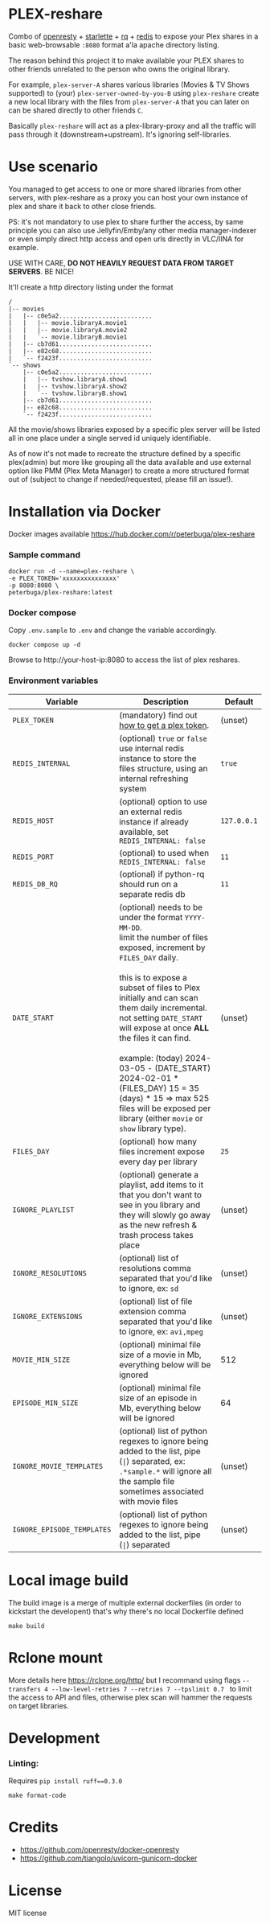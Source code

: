 # PLEX-reshare

Combo of [openresty](https://openresty.org/) + [starlette](https://www.starlette.io/) + [rq](https://python-rq.org) + [redis](https://redis.io/) to expose your Plex shares in a basic web-browsable `:8080`  format a'la apache directory listing.

The reason behind this project it to make available your PLEX shares to other friends unrelated to the person who owns the original library.

For example, `plex-server-A` shares various libraries (Movies & TV Shows supported) to (your) `plex-server-owned-by-you-B`
using `plex-reshare` create a new local library with the files from `plex-server-A` that you can later on can be shared directly to other friends `C`.

Basically `plex-reshare` will act as a plex-library-proxy and all the traffic will pass through it (downstream+upstream). It's ignoring self-libraries.


# Use scenario

You managed to get access to one or more shared libraries from other servers, with plex-reshare as a proxy you can host your own instance of plex and share it back to other close friends.

PS: it's not mandatory to use plex to share further the access, by same principle you can also use Jellyfin/Emby/any other media manager-indexer or even simply direct http access and open urls directly in VLC/IINA for example.

USE WITH CARE, **DO NOT HEAVILY REQUEST DATA FROM TARGET SERVERS**. BE NICE!

It'll create a http directory listing under the format

```
/
|-- movies
|   |-- c0e5a2..........................
|   |   |-- movie.libraryA.movie1
|   |   |-- movie.libraryA.movie2
|   |   `-- movie.libraryB.movie1
|   |-- cb7d61..........................
|   |-- e82c68..........................
|   `-- f2423f..........................
`-- shows
    |-- c0e5a2..........................
    |   |-- tvshow.libraryA.show1
    |   |-- tvshow.libraryA.show2
    |   `-- tvshow.libraryB.show1
    |-- cb7d61..........................
    |-- e82c68..........................
    `-- f2423f..........................
```

All the movie/shows libraries exposed by a specific plex server will be listed all in one place under a single served id uniquely identifiable.

As of now it's not made to recreate the structure defined by a specific plex(admin) but more like grouping all the data available and use external option like PMM (Plex Meta Manager) to create a more structured format out of (subject to change if needed/requested, please fill an issue!).


# Installation via Docker

Docker images available https://hub.docker.com/r/peterbuga/plex-reshare

### Sample command
```
docker run -d --name=plex-reshare \
-e PLEX_TOKEN='xxxxxxxxxxxxxxx'
-p 8080:8080 \
peterbuga/plex-reshare:latest
```

### Docker compose

Copy `.env.sample` to `.env` and change the variable accordingly.

`docker compose up -d`

Browse to http://your-host-ip:8080 to access the list of plex reshares.

### Environment variables

| Variable       | Description                                                                                                                                                                                                                                                                                                                                                                                                                                       | Default |
| ---------------- |---------------------------------------------------------------------------------------------------------------------------------------------------------------------------------------------------------------------------------------------------------------------------------------------------------------------------------------------------------------------------------------------------------------------------------------------------| --------- |
|`PLEX_TOKEN`| (mandatory) find out [how to get a plex token](https://support.plex.tv/articles/204059436-finding-an-authentication-token-x-plex-token/).                                                                                                                                                                                                                                                                                                         | (unset) |
|`REDIS_INTERNAL`| (optional) `true` or `false` use internal redis instance to store the files structure, using an internal refreshing system                                                                                                                                                                                                                                                                                                                        | `true` |
|`REDIS_HOST`| (optional) option to use an external redis instance if already available, set `REDIS_INTERNAL: false`                                                                                                                                                                                                                                                                                                                                             | `127.0.0.1` |
|`REDIS_PORT`| (optional) to used when `REDIS_INTERNAL: false`                                                                                                                                                                                                                                                                                                                                                                                                   | `11` |
|`REDIS_DB_RQ`| (optional) if python-rq should run on a separate redis db                                                                                                                                                                                                                                                                                                                                                                                         | `11` |
|`DATE_START`| (optional) needs to be under the format `YYYY-MM-DD`. <br>limit the number of files exposed, increment by `FILES_DAY` daily. <br><br>this is to expose a subset of files to Plex initially and can scan them daily incremental. not setting `DATE_START` will expose at once **ALL** the files it can find. <br><br>example: (today) 2024-03-05 - (DATE_START) 2024-02-01 * (FILES_DAY) 15 = 35 (days) * 15 => max 525 files will be exposed per library (either `movie` or `show` library type). | (unset) |
|`FILES_DAY`| (optional) how many files increment expose every day per library                                                                                                                                                                                                                                                                                                                                                                                  | `25` |
|`IGNORE_PLAYLIST`| (optional) generate a playlist, add items to it that you don't want to see in you library and they will slowly go away as the new refresh & trash process takes place                                                                                                                                                                                                                                                                                                                                                                                  | (unset) |
|`IGNORE_RESOLUTIONS`| (optional) list of resolutions comma separated that you'd like to ignore, ex: `sd` | (unset) |
|`IGNORE_EXTENSIONS`| (optional) list of file extension comma separated that you'd like to ignore, ex: `avi,mpeg` | (unset) |
|`MOVIE_MIN_SIZE`| (optional) minimal file size of a movie in Mb, everything below will be ignored | 512 |
|`EPISODE_MIN_SIZE`| (optional)  minimal file size of an episode in Mb, everything below will be ignored | 64 |
|`IGNORE_MOVIE_TEMPLATES`| (optional) list of python regexes to ignore being added to the list, pipe (`\|`) separated, ex: `.*sample.*` will ignore all the sample file sometimes associated with movie files | (unset) |
|`IGNORE_EPISODE_TEMPLATES`| (optional) list of python regexes to ignore being added to the list, pipe (`\|`) separated | (unset) |


# Local image build
The build image is a merge of multiple external dockerfiles (in order to kickstart the developent) that's why there's no local Dockerfile defined

`make build`

# Rclone mount
More details here https://rclone.org/http/ but I recommand using flags `--transfers 4 --low-level-retries 7 --retries 7 --tpslimit 0.7 ` to limit the access to API and files, otherwise plex scan will hammer the requests on target libraries.

# Development
### Linting:
Requires `pip install ruff==0.3.0`

`make format-code`

# Credits
- https://github.com/openresty/docker-openresty
- https://github.com/tiangolo/uvicorn-gunicorn-docker

# License
MIT license
